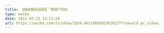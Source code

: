 ```yaml
---
title: 【NBA精彩回顾】“救赎”时刻
type: weibo
date: 2021-03-15 13:13:56
url: https://weibo.com/tv/show/1034:4611009592361023?from=old_pc_videoshow
---
```


<!-- more -->